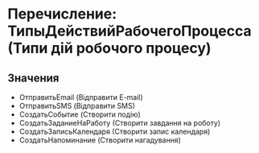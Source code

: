 ﻿# Перечисление: ТипыДействийРабочегоПроцесса (Типи дій робочого процесу)

## Значения

- ОтправитьEmail (Відправити E-mail)
- ОтправитьSMS (Відправити SMS)
- СоздатьСобытие (Cтворити подію)
- СоздатьЗаданиеНаРаботу (Створити завдання на роботу)
- СоздатьЗаписьКалендаря (Створити запис календаря)
- СоздатьНапоминание (Cтворити нагадування)

